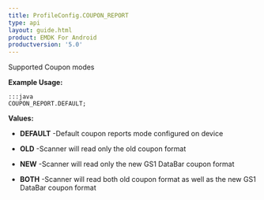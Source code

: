```yaml
---
title: ProfileConfig.COUPON_REPORT
type: api
layout: guide.html
product: EMDK For Android
productversion: '5.0'
---
```



Supported Coupon modes 
 
 

**Example Usage:**
	
	:::java	
	COUPON_REPORT.DEFAULT;


**Values:**

* **DEFAULT** -Default coupon reports mode configured on device

* **OLD** -Scanner will read only the old coupon format

* **NEW** -Scanner will read only the new GS1 DataBar coupon format

* **BOTH** -Scanner will read both old coupon format as well as the new GS1 DataBar coupon format


